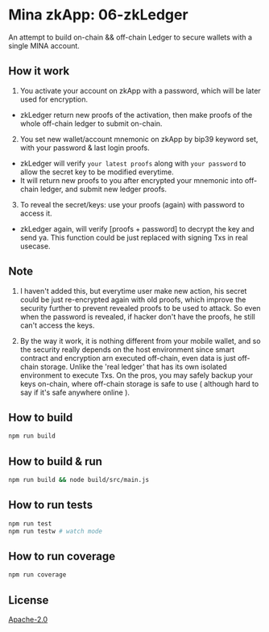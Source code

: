 # Mina zkApp: 06-zkLedger

An attempt to build on-chain && off-chain Ledger to secure wallets with a single MINA account.

## How it work

1. You activate your account on zkApp with a password, which will be later used for encryption.
- zkLedger return new proofs of the activation, then make proofs of the whole off-chain ledger to submit on-chain. 

2. You set new wallet/account mnemonic on zkApp by bip39 keyword set, with your password & last login proofs.
- zkLedger will verify `your latest proofs` along with `your password` to allow the secret key to be modified everytime.
- It will return new proofs to you after encrypted your mnemonic into off-chain ledger, and submit new ledger proofs.

3. To reveal the secret/keys: use your proofs (again) with password to access it.
- zkLedger again, will verify [proofs + password] to decrypt the key and send ya. This function could be just replaced with signing Txs in real usecase.

## Note 

1. I haven't added this, but everytime user make new action, his secret could be just re-encrypted again with old proofs, which improve the security further to prevent revealed proofs to be used to attack. So even when the password is revealed, if hacker don't have the proofs, he still can't access the keys.

2. By the way it work, it is nothing different from your mobile wallet, and so the security really depends on the host environment since smart contract and encryption arn executed off-chain, even data is just off-chain storage. Unlike the 'real ledger' that has its own isolated environment to execute Txs. On the pros, you may safely backup your keys on-chain, where off-chain storage is safe to use ( although hard to say if it's safe anywhere online ).

## How to build

```sh
npm run build
```

## How to build & run

```sh
npm run build && node build/src/main.js
```


## How to run tests

```sh
npm run test
npm run testw # watch mode
```

## How to run coverage

```sh
npm run coverage
```

## License

[Apache-2.0](LICENSE)
